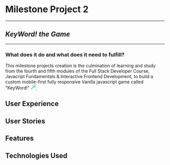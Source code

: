 # Milestone Project 2
***

## _KeyWord! the Game_
***

### What does it do and what does it need to fulfill?
This milestone projects creation is the culmination of learning and study from the fourth and fifth modules of the Full
Stack Developer Course, Javacript Fundamentals & Interactive Frontend Development, to build a custom mobile-first fully
responsive Vanilla javascript game called "KeyWord!" <img src="assets/img/keywordLogo.png" alt="logo" title="KeyWord! Logo" width="16" height="16">.

## User Experience

## User Stories

## Features

## Technologies Used


